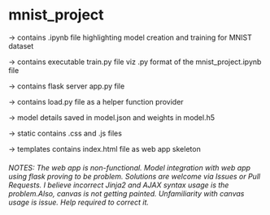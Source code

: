 # mnist_project

-> contains .ipynb file highlighting model creation and training for MNIST dataset

-> contains executable train.py file viz .py format of the mnist_project.ipynb file

-> contains flask server app.py file

-> contains load.py file as a helper function provider

-> model details saved in model.json and weights in model.h5

-> static contains .css and .js files

-> templates contains index.html file as web app skeleton

###### NOTES: The web app is non-functional. Model integration with web app using flask proving to be problem. Solutions are welcome via Issues or Pull Requests. I believe incorrect Jinja2 and AJAX syntax usage is the problem.Also, canvas is not getting painted. Unfamiliarity with canvas usage is issue. Help required to correct it.
